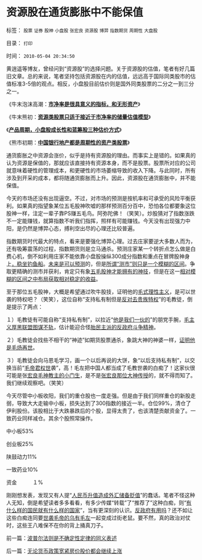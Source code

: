 # 资源股在通货膨胀中不能保值

标签： `股票` `证券` `股神` `小盘股` `张宏良` `资源股` `博羿` `指数期货` `周期性` `大盘股` 

目录： `打印`

时间： `2010-05-04 20:34:50`

黄逍遥等博友，曾经问到“资源股”的选择问题。关于资源股的估值，笔者有好几篇旧文章。总的来说，笔者坚持包括资源股在内的估值，远远高于国际同类股市的估值标准3-5倍的观点。相反，小盘股目前估价则是国外同类股票的二分之一到三分之一。

《牛末泡沫高潮：[**市净率是很具意义的指标，和无形资产**](../../../2007/10/31/市净率是很具意义的指标，和无形资产.md)》

《牛末熊初：[**资源类股票只适于接近于市净率的储量估值模型**](../../../2007/11/15/资源类股票只适于储量估值模型，及股票相关板块.md)》

《[**产品周期，小盘股成长性和蓝筹股三种估价方式**](../../../2010/1/18/产品周期，小盘股成长性和蓝筹股三种估价方式.md)》

《熊市初期：[**中国银行地产都是周期性的资产类股票**](http://darthvad.blog.sohu.com/144160447.html)》

通货膨胀之中资源会涨价，似乎是持有资源股的理由。而事实上是错的。如果真的认为资源是保值的，那就应该直接持有资源本身，而不是股票。股票所对应的公司就意味着硬性的管理成本，和更硬性的市场萎缩导致的收入下降。与此同时，所有涉及到开采的成本，都将随通货膨胀而上升。因此，资源股在通货膨胀中，并不能保值。

今天的市场还没有出现逼空。不过，对市场的预测是按机率和可承受的风险平衡获利。如果真的指望象某位五毛股神吹嘘的那样预测百分百中，恐怕各位都要象这位股神一样，注定一辈子靠PS赚五毛鸟。阿弥陀佛！（笑笑）。炒股猜对了指数涨跌不一定能赚钱，就算指数不听我们指挥，照样有可能赚钱。今天没有出现强力中阳，是仍然是博羿心态，搏利空出尽的心理还比较普遍。

指数期货时代最大的特点，看来是要强化博羿心理。过去庄家要逆大多数人而为，还有吸筹震荡的过程，指数期货则是立马通杀。预测庄家某一个转折点怎么做是白费心机，倒不如利用庄家不能依靠小盘股操纵300成分指数和重点在冒牌股神身上[，稳坐钓鱼船](../../../2008/3/4/比准确测市更重要的是“预测不准时怎么办”.md)。[未来是可以预测](../../../2010/5/4/未来可以预知.md)的，但是[所谓“测市”则只是一个模糊的区间](../../../2007/9/6/股市是一个量子世界，符合测不准原理.md)。争取更精确的测市并获利，肯定只有象[五毛股神才能拥有的神技](../../../2009/11/24/牛二的学术价值和效率分析.md)，但是在这一[相对模糊的区间之中布局获取相对稳定的收益](../../../2008/7/9/股票买卖只需要做到大致正确.md)。

至于那位五毛股神，大概是希望通过吹牛股技，证明他的[毛式理性主义](../../../2010/3/17/征服“最理性的德意志民族”的魔鬼三招！.md)，是可以世袭的特权吧？（笑笑），这位自称“支持私有制但是[反对去贵族特权](../../../2009/7/29/阻碍中国深入改革的最顽固利益集团.md)”的毛教徒，倒是提示了两点：

１）毛教徒有可能自称“支持私有制”，以拉近“[他是我们一伙的](../../../2010/4/26/认人只能污合，认理可以成军.md)”的朋党手腕，[毛主义厚黑联盟图谋不轨](../../../2009/9/20/争取民主就不要搞毛式厚黑政治.md)，估计能迎合怪[胎民主派的反政府斗争精神](../../../2010/4/30/警惕暴民文化鼓励屠幼悲剧，捞取社会利益.md)。

２）毛教徒会找些不相干的“神迹”如期货股票通杀，象跳大神的神婆一样，[证明他是毛炀再世](http://hi.baidu.com/darthchn/blog/item/1258a6310e58f390a9018e8c.html)。

３）毛教徒会向马恩毛学习，画一个以后再说的大饼，象“以后支持私有制”，以交换当前“[毛帝君权世](../../../2010/3/2/封建社会的权力世袭.md)袭”，高！毛左把中国人都当成了毛教世袭的白痴了！这家伙很可能是张[宏良毛神教主的小门生](http://blog.sina.com.cn/s/blog_5563a64d0100dkb7.html)，是不是[张宏良那位大神传授](http://blog.sina.com.cn/s/blog_5563a64d0100dkg7.html)的，就不得而知了。我们继续观察吧。（笑笑）

今天尽管中小板收阳，我们的重仓股也一度走强。但是由于我们同样重仓的新股走弱，导致大大走输中小板，损失达到了300指数的接近一半。仓位99%，清仓了伊利股份。该股相比于大跌暴跌后的个股，显得太贵了，也该清楚贡献资金了。一致药业同样减仓。其余个股照常操作。

中小板53%

创业板25%

陕鼓动力11%

一致药业10%

资金　　　１%

刚刚想发表，发现又有人提“[人民币升值造成外汇储备贬值](../../../2007/10/28/漫谈人民币升值贬值及黄金及刘军洛宋鸿兵阴谋论.md)”的蠢话。笔者不怪这种人无知，倒是希望读者多多看看，有多少传媒“转载”了“推荐了”这种白痴，则“[有什么样的国民就有什么样的国家](../../../2009/12/31/有什么样的文化，就有什么样的国民.md)”，当有更深刻的认识。[反政府有用吗](../../../2010/4/13/反政府，就是反民主！.md)？还不如让这些白痴连同要[世袭毛帝的乌有毛左](../../../2009/7/15/为什么反左就是反腐败？反毛左反腐效益最高？.md)一起变成过街老鼠。要不然，真的政治对仗时，这些王八难保不在你的背上捅真刀子。



前一篇：[波普尔法则是不确定性定律的同义表述](../../../2010/5/4/波普尔法则是不确定性定律的同义表述.md)

后一篇：[无论货币政策宽紧房价股价都会继续上涨](../../../2010/5/4/无论货币政策宽紧房价股价都会继续上涨.md)